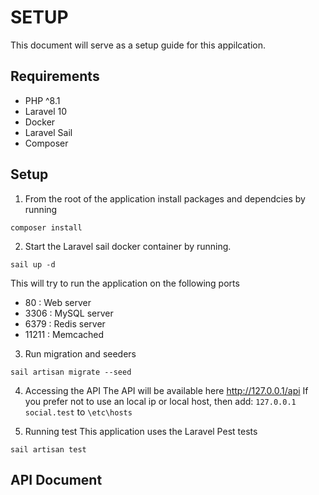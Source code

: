 # SETUP

This document will serve as a setup guide for this appilcation.

## Requirements
- PHP ^8.1
- Laravel 10
- Docker
- Laravel Sail
- Composer

## Setup

1. From the root of the application install packages and dependcies by running
```
composer install
```

2. Start the Laravel sail docker container by running. 
```
sail up -d
```

This will try to run the application on the following ports
- 80    : Web server
- 3306  : MySQL server
- 6379  : Redis server
- 11211 : Memcached

3. Run migration and seeders
```
sail artisan migrate --seed
```

4. Accessing the API
The API will be available here http://127.0.0.1/api
If you prefer not to use an local ip or local host, then add:
`127.0.0.1   social.test` to `\etc\hosts`

5. Running test
This application uses the Laravel Pest tests
```
sail artisan test
```

## API Document